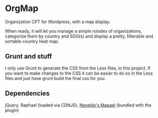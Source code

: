# OrgMap
Organization CPT for Wordpress, with a map display.

When ready, it will let you manage a simple rolodex of organizations, categorize them by country and SDG(s) and display a pretty, filterable and sortable country heat map.

## Grunt and stuff
I only use Grunt to generate the CSS from the Less files, in this project. If you want to make changes to the CSS it can be easier to do so in the Less files and just have grunt build the final css for you.

## Dependencies
jQuery, Raphael (loaded via CDNJS), [Neveldo's Mapael](https://github.com/neveldo/jQuery-Mapael) (bundled with the plugin)


